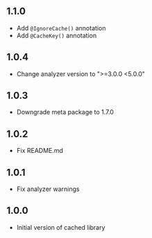 ## 1.1.0
* Add `@IgnoreCache()` annotation
* Add `@CacheKey()` annotation

## 1.0.4
* Change analyzer version to ">=3.0.0 <5.0.0"

## 1.0.3
* Downgrade meta package to 1.7.0

## 1.0.2
* Fix README.md

## 1.0.1
* Fix analyzer warnings 

## 1.0.0
* Initial version of cached library
